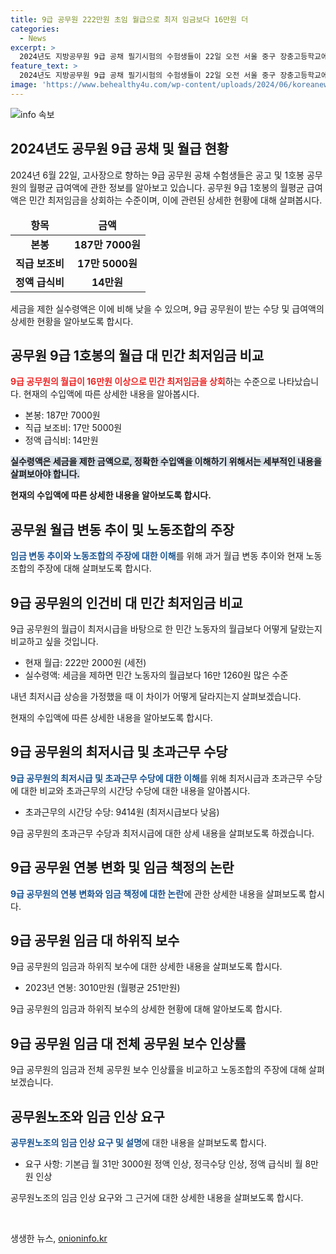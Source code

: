 ```yaml
---
title: 9급 공무원 222만원 초임 월급으로 최저 임금보다 16만원 더
categories:
  - News
excerpt: >
  2024년도 지방공무원 9급 공채 필기시험의 수험생들이 22일 오전 서울 중구 장충고등학교에 마련된 고사장으로 들어가고 있다. 9급 초임(1호봉) 공무원의 월평균 급여가 민간 최저임금보다 16만원 많다는 사실이 밝혀졌다. 그러나 세금을 제하면 실수령액은 더 줄어들며, 실제로 최저시급 대비 16만 1260원이나 높은 수준이다. 9급 공무원의 초과근무 시간당 수당은 최저시급보다도 낮은데, 이에 대한 노조의 요구는 고위직과 하위직 임금 격차를 해소하고 하위직의 생활을 보장하기 위한 것이다.
feature_text: >
  2024년도 지방공무원 9급 공채 필기시험의 수험생들이 22일 오전 서울 중구 장충고등학교에 마련된 고사장으로 들어가고 있다. 9급 초임(1호봉) 공무원의 월평균 급여가 민간 최저임금보다 16만원 많다는 사실이 밝혀졌다. 그러나 세금을 제하면 실수령액은 더 줄어들며, 실제로 최저시급 대비 16만 1260원이나 높은 수준이다. 9급 공무원의 초과근무 시간당 수당은 최저시급보다도 낮은데, 이에 대한 노조의 요구는 고위직과 하위직 임금 격차를 해소하고 하위직의 생활을 보장하기 위한 것이다.
image: 'https://www.behealthy4u.com/wp-content/uploads/2024/06/koreanews.jpg'
---
```


<p><img src="https://www.behealthy4u.com/wp-content/uploads/2024/06/koreanews.jpg" alt="info 속보" /></p>

<h2 data-ke-size="size26">2024년도 공무원 9급 공채 및 월급 현황</h2>

<p data-ke-size="size16">2024년 6월 22일, 고사장으로 향하는 9급 공무원 공채 수험생들은 공고 및 1호봉 공무원의 월평균 급여액에 관한 정보를 알아보고 있습니다. 공무원 9급 1호봉의 월평균 급여액은 민간 최저임금을 상회하는 수준이며, 이에 관련된 상세한 현황에 대해 살펴봅시다.</p>

<table>
<thead>
<tr>
<td style="text-align: center; height: 17px;"><b>항목</b></td>
<td style="text-align: center; height: 17px;"><b>금액</b></td>
</tr>
</thead>
<tbody>
<tr>
<td style="text-align: center; height: 17px;"><b>본봉</b></td>
<td style="text-align: center; height: 17px;"><b>187만 7000원</b></td>
</tr>
<tr>
<td style="text-align: center; height: 17px;"><b>직급 보조비</b></td>
<td style="text-align: center; height: 17px;"><b>17만 5000원</b></td>
</tr>
<tr>
<td style="text-align: center; height: 17px;"><b>정액 급식비</b></td>
<td style="text-align: center; height: 17px;"><b>14만원</b></td>
</tr>
</tbody>
</table>

<p data-ke-size="size16">세금을 제한 실수령액은 이에 비해 낮을 수 있으며, 9급 공무원이 받는 수당 및 급여액의 상세한 현황을 알아보도록 합시다.</p>

<h2 data-ke-size="size26">공무원 9급 1호봉의 월급 대 민간 최저임금 비교</h2>

<p data-ke-size="size16"><b><span style="color: #ee2323;">9급 공무원의 월급이 16만원 이상으로 민간 최저임금을 상회</span></b>하는 수준으로 나타났습니다. 현재의 수입액에 따른 상세한 내용을 알아봅시다.</p>

<ul>
<li>본봉: 187만 7000원</li>
<li>직급 보조비: 17만 5000원</li>
<li>정액 급식비: 14만원</li>
</ul>

<p data-ke-size="size16"><b><span style="background-color: #21538527;">실수령액은 세금을 제한 금액으로, 정확한 수입액을 이해하기 위해서는 세부적인 내용을 살펴보아야 합니다.</span></b></p>

<p data-ke-size="size16"><b>현재의 수입액에 따른 상세한 내용을 알아보도록 합시다.</b></p>

<h2 data-ke-size="size26">공무원 월급 변동 추이 및 노동조합의 주장</h2>

<p data-ke-size="size16"><b><span style="color: #1a5490;">임금 변동 추이와 노동조합의 주장에 대한 이해</span></b>를 위해 과거 월급 변동 추이와 현재 노동조합의 주장에 대해 살펴보도록 합시다.</p>

<h2 data-ke-size="size26">9급 공무원의 인건비 대 민간 최저임금 비교</h2>

<p data-ke-size="size16">9급 공무원의 월급이 최저시급을 바탕으로 한 민간 노동자의 월급보다 어떻게 달랐는지 비교하고 싶을 것입니다.</p>

<ul>
<li>현재 월급: 222만 2000원 (세전)</li>
<li>실수령액: 세금을 제하면 민간 노동자의 월급보다 16만 1260원 많은 수준</li>
</ul>

<p data-ke-size="size16">내년 최저시급 상승을 가정했을 때 이 차이가 어떻게 달라지는지 살펴보겠습니다.</p>

<p data-ke-size="size16">현재의 수입액에 따른 상세한 내용을 알아보도록 합시다.</p>

<h2 data-ke-size="size26">9급 공무원의 최저시급 및 초과근무 수당</h2>

<p data-ke-size="size16"><b><span style="color: #1a5490;">9급 공무원의 최저시급 및 초과근무 수당에 대한 이해</span></b>를 위해 최저시급과 초과근무 수당에 대한 비교와 초과근무의 시간당 수당에 대한 내용을 알아봅시다.</p>

<ul>
<li>초과근무의 시간당 수당: 9414원 (최저시급보다 낮음)</li>
</ul>

<p data-ke-size="size16">9급 공무원의 초과근무 수당과 최저시급에 대한 상세 내용을 살펴보도록 하겠습니다.</p>

<h2 data-ke-size="size26">9급 공무원 연봉 변화 및 임금 책정의 논란</h2>

<p data-ke-size="size16"><b><span style="color: #1a5490;">9급 공무원의 연봉 변화와 임금 책정에 대한 논란</span></b>에 관한 상세한 내용을 살펴보도록 합시다.</p>

<h2 data-ke-size="size26">9급 공무원 임금 대 하위직 보수</h2>

<p data-ke-size="size16">9급 공무원의 임금과 하위직 보수에 대한 상세한 내용을 살펴보도록 합시다.</p>

<ul>
<li>2023년 연봉: 3010만원 (월평균 251만원)</li>
</ul>

<p data-ke-size="size16">9급 공무원의 임금과 하위직 보수의 상세한 현황에 대해 알아보도록 합시다.</p>

<h2 data-ke-size="size26">9급 공무원 임금 대 전체 공무원 보수 인상률</h2>

<p data-ke-size="size16">9급 공무원의 임금과 전체 공무원 보수 인상률을 비교하고 노동조합의 주장에 대해 살펴보겠습니다.</p>

<h2 data-ke-size="size26">공무원노조와 임금 인상 요구</h2>

<p data-ke-size="size16"><b><span style="color: #1a5490;">공무원노조의 임금 인상 요구 및 설명</span></b>에 대한 내용을 살펴보도록 합시다.</p>

<ul>
<li>요구 사항: 기본급 월 31만 3000원 정액 인상, 정극수당 인상, 정액 급식비 월 8만원 인상</li>
</ul>

<p data-ke-size="size16">공무원노조의 임금 인상 요구와 그 근거에 대한 상세한 내용을 살펴보도록 합시다.</p>

<p data-ke-size="size16">&nbsp;</p>
생생한 뉴스, <a href="https://onioninfo.kr" rel="dofollow">onioninfo.kr</a>


